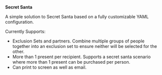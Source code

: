 **Secret Santa**

A simple solution to Secret Santa based on a fully customizable
YAML configuration.

Currently Supports:
- Exclusion Sets and partners. Combine multiple groups of people
together into an exclusion set to ensure neither will be selected
for the other.
- More than 1 present per recipient. Supports a secret santa scenario
where more than 1 present can be purchased per person.
- Can print to screen as well as email.
